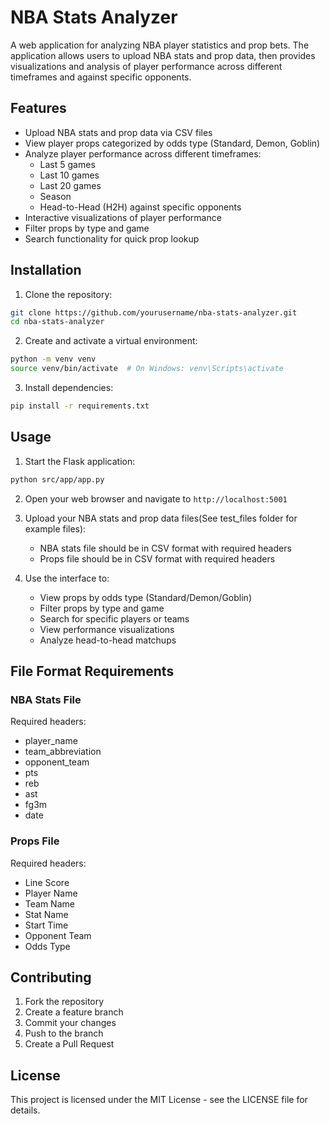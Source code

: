 # NBA Stats Analyzer

A web application for analyzing NBA player statistics and prop bets. The application allows users to upload NBA stats and prop data, then provides visualizations and analysis of player performance across different timeframes and against specific opponents.

## Features

- Upload NBA stats and prop data via CSV files
- View player props categorized by odds type (Standard, Demon, Goblin)
- Analyze player performance across different timeframes:
  - Last 5 games
  - Last 10 games
  - Last 20 games
  - Season
  - Head-to-Head (H2H) against specific opponents
- Interactive visualizations of player performance
- Filter props by type and game
- Search functionality for quick prop lookup

## Installation

1. Clone the repository:
```bash
git clone https://github.com/yourusername/nba-stats-analyzer.git
cd nba-stats-analyzer
```

2. Create and activate a virtual environment:
```bash
python -m venv venv
source venv/bin/activate  # On Windows: venv\Scripts\activate
```

3. Install dependencies:
```bash
pip install -r requirements.txt
```

## Usage

1. Start the Flask application:
```bash
python src/app/app.py
```

2. Open your web browser and navigate to `http://localhost:5001`

3. Upload your NBA stats and prop data files(See test_files folder for example files):
   - NBA stats file should be in CSV format with required headers
   - Props file should be in CSV format with required headers

4. Use the interface to:
   - View props by odds type (Standard/Demon/Goblin)
   - Filter props by type and game
   - Search for specific players or teams
   - View performance visualizations
   - Analyze head-to-head matchups

## File Format Requirements

### NBA Stats File
Required headers:
- player_name
- team_abbreviation
- opponent_team
- pts
- reb
- ast
- fg3m
- date

### Props File
Required headers:
- Line Score
- Player Name
- Team Name
- Stat Name
- Start Time
- Opponent Team
- Odds Type

## Contributing

1. Fork the repository
2. Create a feature branch
3. Commit your changes
4. Push to the branch
5. Create a Pull Request

## License

This project is licensed under the MIT License - see the LICENSE file for details.
